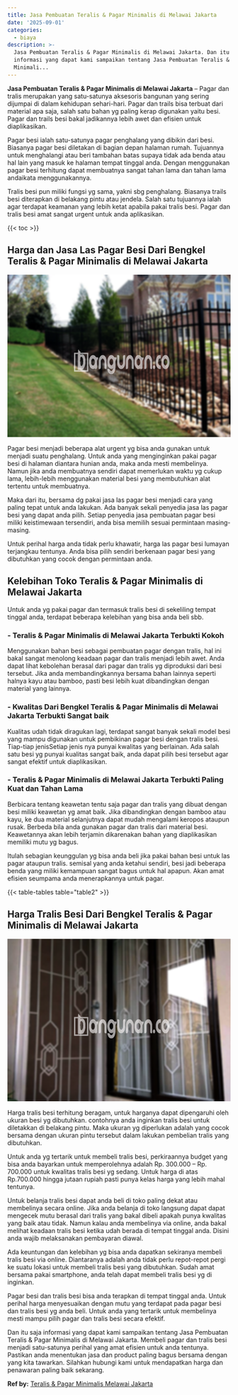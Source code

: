 ```yaml
---
title: Jasa Pembuatan Teralis & Pagar Minimalis di Melawai Jakarta
date: '2025-09-01'
categories:
  - biaya
description: >-
  Jasa Pembuatan Teralis & Pagar Minimalis di Melawai Jakarta. Dan itu saja
  informasi yang dapat kami sampaikan tentang Jasa Pembuatan Teralis & Pagar
  Minimali...
---
```


**Jasa Pembuatan Teralis & Pagar Minimalis di Melawai Jakarta** – Pagar dan tralis merupakan yang satu-satunya aksesoris bangunan yang sering dijumpai di dalam kehidupan sehari-hari. Pagar dan trails bisa terbuat dari material apa saja, salah satu bahan yg paling kerap digunakan yaitu besi. Pagar dan trails besi bakal jadikannya lebih awet dan efisien untuk diaplikasikan.

Pagar besi ialah satu-satunya pagar penghalang yang dibikin dari besi. Biasanya pagar besi diletakan di bagian depan halaman rumah. Tujuannya untuk menghalangi atau beri tambahan batas supaya tidak ada benda atau hal lain yang masuk ke halaman tempat tinggal anda. Dengan menggunakan pagar besi terhitung dapat membuatnya sangat tahan lama dan tahan lama andaikata menggunakannya.

Tralis besi pun miliki fungsi yg sama, yakni sbg penghalang. Biasanya trails besi diterapkan di belakang pintu atau jendela. Salah satu tujuannya ialah agar terdapat keamanan yang lebih ketat apabila pakai tralis besi. Pagar dan tralis besi amat sangat urgent untuk anda aplikasikan.

{{< toc >}}

## Harga dan Jasa Las Pagar Besi Dari Bengkel Teralis & Pagar Minimalis di Melawai Jakarta

![Jasa Pembuatan Teralis & Pagar Minimalis di Melawai Jakarta](/images/pagar-minimalis-murah-14.png)

Pagar besi menjadi beberapa alat urgent yg bisa anda gunakan untuk menjadi suatu penghalang. Untuk anda yang menginginkan pakai pagar besi di halaman diantara hunian anda, maka anda mesti membelinya. Namun jika anda membuatnya sendiri dapat memerlukan waktu yg cukup lama, lebih-lebih menggunakan material besi yang membutuhkan alat tertentu untuk membuatnya.

Maka dari itu, bersama dg pakai jasa las pagar besi menjadi cara yang paling tepat untuk anda lakukan. Ada banyak sekali penyedia jasa las pagar besi yang dapat anda pilih. Setiap penyedia jasa pembuatan pagar besi miliki keistimewaan tersendiri, anda bisa memilih sesuai permintaan masing-masing.

Untuk perihal harga anda tidak perlu khawatir, harga las pagar besi lumayan terjangkau tentunya. Anda bisa pilih sendiri berkenaan pagar besi yang dibutuhkan yang cocok dengan permintaan anda.

## Kelebihan Toko Teralis & Pagar Minimalis di Melawai Jakarta

Untuk anda yg pakai pagar dan termasuk tralis besi di sekeliling tempat tinggal anda, terdapat beberapa kelebihan yang bisa anda beli sbb.

### \- Teralis & Pagar Minimalis di Melawai Jakarta Terbukti Kokoh

Menggunakan bahan besi sebagai pembuatan pagar dengan tralis, hal ini bakal sangat menolong keadaan pagar dan tralis menjadi lebih awet. Anda dapat lihat kebolehan berasal dari pagar dan tralis yg diproduksi dari besi tersebut. Jika anda membandingkannya bersama bahan lainnya seperti halnya kayu atau bamboo, pasti besi lebih kuat dibandingkan dengan material yang lainnya.

### \- Kwalitas Dari Bengkel Teralis & Pagar Minimalis di Melawai Jakarta Terbukti Sangat baik

Kualitas udah tidak diragukan lagi, terdapat sangat banyak sekali model besi yang mampu digunakan untuk pembikinan pagar besi dengan tralis besi. Tiap-tiap jenisSetiap jenis nya punyai kwalitas yang berlainan. Ada salah satu besi yg punyai kualitas sangat baik, anda dapat pilih besi tersebut agar sangat efektif untuk diaplikasikan.

### \- Teralis & Pagar Minimalis di Melawai Jakarta Terbukti Paling Kuat dan Tahan Lama

Berbicara tentang keawetan tentu saja pagar dan tralis yang dibuat dengan besi miliki keawetan yg amat baik. Jika dibandingkan dengan bamboo atau kayu, ke dua material selanjutnya dapat mudah mengalami keropos ataupun rusak. Berbeda bila anda gunakan pagar dan tralis dari material besi. Keawetannya akan lebih terjamin dikarenakan bahan yang diaplikasikan memiliki mutu yg bagus.

Itulah sebagian keunggulan yg bisa anda beli jika pakai bahan besi untuk las pagar ataupun tralis. semisal yang anda ketahui sendiri, besi jadi beberapa benda yang miliki kemampuan sangat bagus untuk hal apapun. Akan amat efisien seumpama anda menerapkannya untuk pagar.

{{< table-tables table="table2" >}}

## Harga Tralis Besi Dari Bengkel Teralis & Pagar Minimalis di Melawai Jakarta

![Jasa Pembuatan Teralis & Pagar Minimalis di Melawai Jakarta](/images/teralis-minimalis-murah-25.png)

Harga tralis besi terhitung beragam, untuk harganya dapat dipengaruhi oleh ukuran besi yg dibutuhkan. contohnya anda inginkan tralis besi untuk diletakkan di belakang pintu. Maka ukuran yg diperlukan adalah yang cocok bersama dengan ukuran pintu tersebut dalam lakukan pembelian tralis yang dibutuhkan.

Untuk anda yg tertarik untuk membeli tralis besi, perkiraannya budget yang bisa anda bayarkan untuk memperolehnya adalah Rp. 300.000 – Rp. 700.000 untuk kwalitas tralis besi yg sedang. Untuk harga di atas Rp.700.000 hingga jutaan rupiah pasti punya kelas harga yang lebih mahal tentunya.

Untuk belanja tralis besi dapat anda beli di toko paling dekat atau membelinya secara online. Jika anda belanja di toko langsung dapat dapat mengecek mutu berasal dari tralis yang bakal dibeli apakah punya kwalitas yang baik atau tidak. Namun kalau anda membelinya via online, anda bakal melihat keadaan tralis besi ketika udah berada di tempat tinggal anda. Disini anda wajib melaksanakan pembayaran diawal.

Ada keuntungan dan kelebihan yg bisa anda dapatkan sekiranya membeli tralis besi via online. Diantaranya adalah anda tidak perlu repot-repot pergi ke suatu lokasi untuk membeli tralis besi yang dibutuhkan. Sudah amat bersama pakai smartphone, anda telah dapat membeli tralis besi yg di inginkan.

Pagar besi dan tralis besi bisa anda terapkan di tempat tinggal anda. Untuk perihal harga menyesuaikan dengan mutu yang terdapat pada pagar besi dan tralis besi yg anda beli. Untuk anda yang tertarik untuk membelinya mesti mampu pilih pagar dan tralis besi secara efektif.

Dan itu saja informasi yang dapat kami sampaikan tentang Jasa Pembuatan Teralis & Pagar Minimalis di Melawai Jakarta. Membeli pagar dan tralis besi menjadi satu-satunya perihal yang amat efisien untuk anda tentunya. Pastikan anda menentukan jasa dan product paling bagus bersama dengan yang kita tawarkan. Silahkan hubungi kami untuk mendapatkan harga dan penawaran paling baik sekarang.

**Ref by:** [Teralis & Pagar Minimalis Melawai Jakarta](https://id.wikipedia.org/wiki/Teralis)
